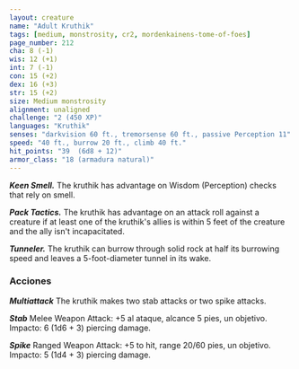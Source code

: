 ```yaml
---
layout: creature
name: "Adult Kruthik"
tags: [medium, monstrosity, cr2, mordenkainens-tome-of-foes]
page_number: 212
cha: 8 (-1)
wis: 12 (+1)
int: 7 (-1)
con: 15 (+2)
dex: 16 (+3)
str: 15 (+2)
size: Medium monstrosity
alignment: unaligned
challenge: "2 (450 XP)"
languages: "Kruthik"
senses: "darkvision 60 ft., tremorsense 60 ft., passive Perception 11"
speed: "40 ft., burrow 20 ft., climb 40 ft."
hit_points: "39  (6d8 + 12)"
armor_class: "18 (armadura natural)"
---
```


***Keen Smell.*** The kruthik has advantage on Wisdom (Perception) checks that rely on smell.

***Pack Tactics.*** The kruthik has advantage on an attack roll against a creature if at least one of the kruthik's allies is within 5 feet of the creature and the ally isn't incapacitated.

***Tunneler.*** The kruthik can burrow through solid rock at half its burrowing speed and leaves a 5-foot-diameter tunnel in its wake.

### Acciones

***Multiattack*** The kruthik makes two stab attacks or two spike attacks.

***Stab*** Melee Weapon Attack: +5 al ataque, alcance 5 pies, un objetivo. Impacto: 6 (1d6 + 3) piercing damage.

***Spike*** Ranged Weapon Attack: +5 to hit, range 20/60 pies, un objetivo. Impacto: 5 (1d4 + 3) piercing damage.